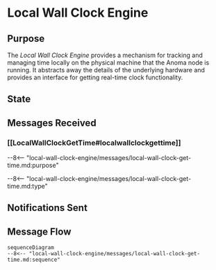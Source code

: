 <div class="engine" markdown>

# Local Wall Clock Engine

## Purpose

<!-- --8<-- [start:purpose] -->

The *Local Wall Clock Engine* provides a mechanism for tracking and managing time locally on the physical machine that the Anoma node is running.
It abstracts away the details of the underlying hardware and
provides an interface for getting real-time clock functionality.

<!-- --8<-- [end:purpose] -->

## State

## Messages Received

### [[LocalWallClockGetTime#localwallclockgettime]]

--8<-- "local-wall-clock-engine/messages/local-wall-clock-get-time.md:purpose"

--8<-- "local-wall-clock-engine/messages/local-wall-clock-get-time.md:type"

## Notifications Sent

## Message Flow

<!-- --8<-- [start:messages] -->
```mermaid
sequenceDiagram
--8<-- "local-wall-clock-engine/messages/local-wall-clock-get-time.md:sequence"
```
<!-- --8<-- [end:messages] -->

</div>
